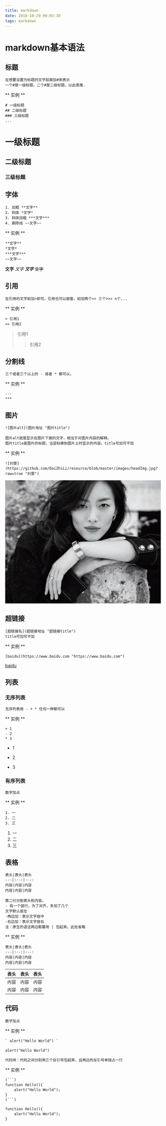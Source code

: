 ```yaml
---
title: markdown
date: 2018-10-29 09:03:30
tags: markdown
---
```


# markdown基本语法

## 标题
```
在想要设置为标题的文字前面加#来表示
一个#是一级标题，二个#是二级标题，以此类推.
```
** 实例 **
```
# 一级标题
## 二级标题
### 三级标题
...
```
# 一级标题
## 二级标题
### 三级标题

## 字体
``` 
1. 加粗 **文字**
2. 斜体 *文字*
3. 斜体加粗 ***文字***
4. 删除线 ~~文字~~
```
** 实例 **
```
**文字**
*文字*
***文字***
~~文字~~
```
**文字**
*文字*
***文字***
~~文字~~

## 引用
``` 
在引用的文字前加>即可。引用也可以嵌套，如加两个>> 三个>>> n个...
```
** 实例 **
```
> 引用1
>> 引用2
```
> 引用1
>> 引用2

## 分割线
``` 
三个或者三个以上的 - 或者 * 都可以。
```
** 实例 **
```
---
***
```

## 图片
``` 
![图片alt](图片地址 "图片title")

图片alt就是显示在图片下面的文字，相当于对图片内容的解释。
图片title是图片的标题，当鼠标移到图片上时显示的内容。title可加可不加
```
** 实例 **
```
![刘雯](https://github.com/DaiZhiLi/resource/blob/master/images/headImg.jpg?raw=true "刘雯")
```
![刘雯](https://github.com/DaiZhiLi/resource/blob/master/images/headImg.jpg?raw=true "刘雯")

## 超链接
``` 
[超链接名](超链接地址 "超链接title")
title可加可不加
```
** 实例 **
```
[baidu](https://www.baidu.com "https://www.baidu.com")
```
[baidu](https://www.baidu.com "https://www.baidu.com")

## 列表

### 无序列表
``` 
无序列表用 - + * 任何一种都可以
```
** 实例 **
```
+ 1
- 2
* 3
```
+ 1
- 2
* 3

### 有序列表
``` 
数字加点
```
** 实例 **
```
1. 一
2. 二
3. 三
```
1. 一
2. 二
3. 三

## 表格
``` 
表头|表头|表头
---|:--:|---:
内容|内容|内容
内容|内容|内容

第二行分割表头和内容。
- 有一个就行，为了对齐，多加了几个
文字默认居左
-两边加：表示文字居中
-右边加：表示文字居右
注：原生的语法两边都要用 | 包起来。此处省略
```
** 实例 **
```
表头|表头|表头
---|:--:|---:
内容|内容|内容
内容|内容|内容
```
表头|表头|表头
---|:--:|---:
内容|内容|内容
内容|内容|内容

## 代码
``` 
数字加点
```
** 实例 **
```
` alert("Hello World") `
```
` alert("Hello World") `

``` 
代码块：代码之间分别用三个反引号包起来，且两边的反引号单独占一行
```
** 实例 **
```
(```)
function Hello(){
	alert("Hello World");
}
(```)
```
```
function Hello(){
	alert("Hello World");
}
```
